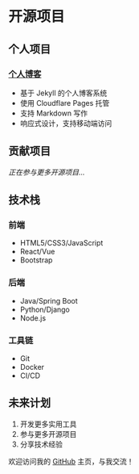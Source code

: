 # 开源项目

## 个人项目

### [个人博客](https://github.com/bingozx/blog)

- 基于 Jekyll 的个人博客系统
- 使用 Cloudflare Pages 托管
- 支持 Markdown 写作
- 响应式设计，支持移动端访问

## 贡献项目

_正在参与更多开源项目..._

## 技术栈

### 前端
- HTML5/CSS3/JavaScript
- React/Vue
- Bootstrap

### 后端
- Java/Spring Boot
- Python/Django
- Node.js

### 工具链
- Git
- Docker
- CI/CD

## 未来计划

1. 开发更多实用工具
2. 参与更多开源项目
3. 分享技术经验

欢迎访问我的 [GitHub](https://github.com/bingozx) 主页，与我交流！ 